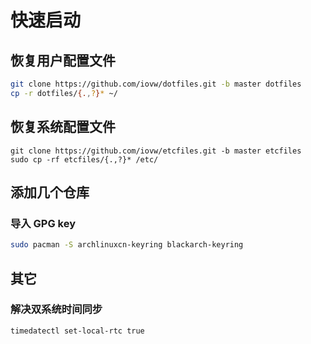 # 快速启动

## 恢复用户配置文件

```bash
git clone https://github.com/iovw/dotfiles.git -b master dotfiles
cp -r dotfiles/{.,?}* ~/
```

## 恢复系统配置文件

```
git clone https://github.com/iovw/etcfiles.git -b master etcfiles
sudo cp -rf etcfiles/{.,?}* /etc/
```

## 添加几个仓库

### 导入 GPG key

```bash
sudo pacman -S archlinuxcn-keyring blackarch-keyring
```

## 其它

### 解决双系统时间同步

```bash
timedatectl set-local-rtc true
```